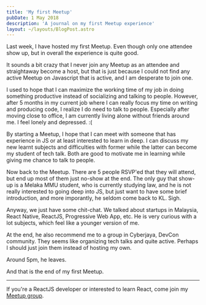 ```yaml
---
title: 'My first Meetup'
pubDate: 1 May 2018
description: 'A journal on my first Meetup experience'
layout: ~/layouts/BlogPost.astro
---
```


Last week, I have hosted my first Meetup. Even though only one attendee show up, but in overall the experience is quite good.

It sounds a bit crazy that I never join any Meetup as an attendee and straightaway become a host, but that is just because I could not find any active Meetup on Javascript that is active, and I am desperate to join one.

I used to hope that I can maximize the working time of my job in doing something productive instead of socializing and talking to people. However, after 5 months in my current job where I can really focus my time on writing and producing code, I realize I do need to talk to people. Especially after moving close to office, I am currently living alone without friends around me. I feel lonely and depressed. :(

By starting a Meetup, I hope that I can meet with someone that has experience in JS or at least interested to learn in deep. I can discuss my new learnt subjects and difficulties with former while the latter can become my student of tech talk. Both are good to motivate me in learning while giving me chance to talk to people.

Now back to the Meetup. There are 5 people RSVP'ed that they will attend, but end up most of them just no-show at the end. The only guy that show-up is a Melaka MMU student, who is currently studying law, and he is not really interested to going deep into JS, but just want to have some brief introduction, and more imporantly, he seldom come back to KL. Sigh.

Anyway, we just have some chit-chat. We talked about startups in Malaysia, React Native, ReactJS, Progressive Web App, etc. He is very curious with a lot subjects, which feel like a younger version of me.

At the end, he also recommend me to a group in Cyberjaya, DevCon community. They seems like organizing tech talks and quite active. Perhaps I should just join them instead of hosting my own.

Around 5pm, he leaves.

And that is the end of my first Meetup.

<hr />

If you're a ReactJS developer or interested to learn React, come join my [Meetup group](https://www.meetup.com/kl-react/).
